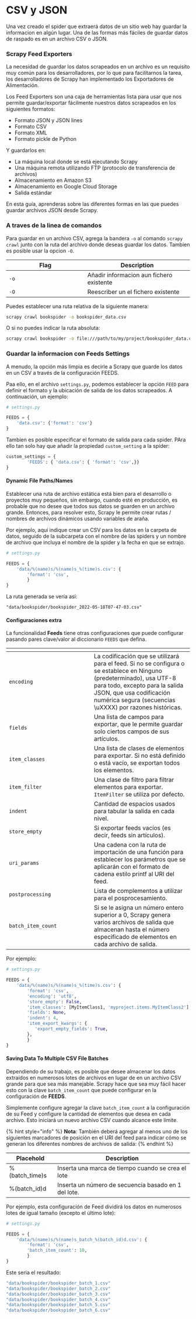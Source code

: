 # CSV y JSON

Una vez creado el spider que extraerá datos de un sitio web hay guardar la informacion en algún lugar. Una de las formas más fáciles de guardar datos de raspado es en un archivo CSV o JSON.

### Scrapy Feed Exporters

La necesidad de guardar los datos scrapeados en un archivo es un requisito muy común para los desarrolladores, por lo que para facilitarnos la tarea, los desarrolladores de Scrapy han implementado los Exportadores de Alimentación.

Los Feed Exporters son una caja de herramientas lista para usar que nos permite guardar/exportar fácilmente nuestros datos scrapeados en los siguientes formatos:

* Formato JSON y JSON lines
* Formato CSV
* Formato XML
* Formato pickle de Python

Y guardarlos en:

* La máquina local donde se está ejecutando Scrapy
* Una máquina remota utilizando FTP (protocolo de transferencia de archivos)
* Almacenamiento en Amazon S3
* Almacenamiento en Google Cloud Storage
* Salida estándar

En esta guía, aprenderas sobre las diferentes formas en las que puedes guardar archivos JSON desde Scrapy.

### A traves de la linea de comandos

Para guardar en un archivo CSV, agrega la bandera `-o` al comando `scrapy crawl` junto con la ruta del archivo donde deseas guardar los datos. Tambien es posible usar la opcion `-O`.

<table><thead><tr><th width="199">Flag</th><th>Description</th></tr></thead><tbody><tr><td><code>-o</code></td><td>Añadir informacion aun fichero existente</td></tr><tr><td><code>-O</code></td><td>Reescriber un el fichero existente</td></tr></tbody></table>

Puedes establecer una ruta relativa de la siguiente manera:

```bash
scrapy crawl bookspider -o bookspider_data.csv
```

O si no puedes indicar la ruta absoluta:

```bash
scrapy crawl bookspider -o file:///path/to/my/project/bookspider_data.csv
```

### Guardar la informacion con Feeds Settings

A menudo, la opción más limpia es decirle a Scrapy que guarde los datos en un CSV a través de la configuración FEEDS.

Paa ello, en el archivo `settings.py`, podemos establecer la opción `FEED` para definir el formato y la ubicación de salida de los datos scrapeados. A continuación, un ejemplo:

```python
# settings.py

FEEDS = {
    'data.csv': {'format': 'csv'}
}
```

Tambien es posible especificar el formato de salida para cada spider. PAra ello tan solo hay que añadir la propiedad `custom_setting` a la spider:

```python
custom_settings = {
        'FEEDS': { 'data.csv': { 'format': 'csv',}}
}
```

#### Dynamic File Paths/Names <a href="#1-setting-dynamic-file-pathsnames" id="1-setting-dynamic-file-pathsnames"></a>

Establecer una ruta de archivo estática está bien para el desarrollo o proyectos muy pequeños, sin embargo, cuando esté en producción, es probable que no desee que todos sus datos se guarden en un archivo grande. Entonces, para resolver esto, Scrapy le permite crear rutas / nombres de archivos dinámicos usando variables de araña.

Por ejemplo, aquí indique crear un CSV para los datos en la carpeta de datos, seguido de la subcarpeta con el nombre de las spiders y un nombre de archivo que incluya el nombre de la spider y la fecha en que se extrajo.

```python
# settings.py 

FEEDS = {
    'data/%(name)s/%(name)s_%(time)s.csv': {
        'format': 'csv',
        }
}
```

La ruta generada se vería así:

```
"data/bookspider/bookspider_2022-05-18T07-47-03.csv"
```

#### Configuraciones extra

La funcionalidad **Feeds** tiene otras configuraciones que puede configurar pasando pares clave/valor al diccionario `FEEDS` que defina.

<table><thead><tr><th width="217"></th><th></th></tr></thead><tbody><tr><td><code>encoding</code></td><td>La codificación que se utilizará para el feed. Si no se configura o se establece en Ninguno (predeterminado), usa UTF-8 para todo, excepto para la salida JSON, que usa codificación numérica segura (secuencias \uXXXX) por razones históricas.</td></tr><tr><td><code>fields</code></td><td>Una lista de campos para exportar, que le permite guardar solo ciertos campos de sus artículos.</td></tr><tr><td><code>item_classes</code></td><td>Una lista de clases de elementos para exportar. Si no está definido o está vacío, se exportan todos los elementos.</td></tr><tr><td><code>item_filter</code></td><td>Una clase de filtro para filtrar elementos para exportar. <code>ItemFilter</code> se utiliza por defecto.</td></tr><tr><td><code>indent</code></td><td>Cantidad de espacios usados ​​para tabular la salida en cada nivel.</td></tr><tr><td><code>store_empty</code></td><td>Si exportar feeds vacíos (es decir, feeds sin artículos).</td></tr><tr><td><code>uri_params</code></td><td>Una cadena con la ruta de importación de una función para establecer los parámetros que se aplicarán con el formato de cadena estilo printf al URI del feed.</td></tr><tr><td><code>postprocessing</code></td><td>Lista de complementos a utilizar para el posprocesamiento.</td></tr><tr><td><code>batch_item_count</code></td><td>Si se le asigna un número entero superior a 0, Scrapy genera varios archivos de salida que almacenan hasta el número especificado de elementos en cada archivo de salida.</td></tr></tbody></table>

Por ejemplo:

```python
# settings.py 

FEEDS = {
    'data/%(name)s/%(name)s_%(time)s.csv': {
        'format': 'csv',
        'encoding': 'utf8',
        'store_empty': False,
        'item_classes': [MyItemClass1, 'myproject.items.MyItemClass2'],
        'fields': None,
        'indent': 4,
        'item_export_kwargs': {
           'export_empty_fields': True,
        },
        }
}
```

#### Saving Data To Multiple CSV File Batches <a href="#saving-data-to-multiple-csv-file-batches" id="saving-data-to-multiple-csv-file-batches"></a>

Dependiendo de su trabajo, es posible que desee almacenar los datos extraídos en numerosos lotes de archivos en lugar de en un archivo CSV grande para que sea más manejable. Scrapy hace que sea muy fácil hacer esto con la clave `batch_item_count` que puede configurar en la configuración de **FEEDS**.

Simplemente configure agregar la clave `batch_item_count` a la configuración de su Feed y configure la cantidad de elementos que desea en cada archivo. Esto iniciará un nuevo archivo CSV cuando alcance este límite.

{% hint style="info" %}
**Nota**: También deberá agregar al menos uno de los siguientes marcadores de posición en el URI del feed para indicar cómo se generan los diferentes nombres de archivos de salida:
{% endhint %}

| Placehold       | Description                                          |
| --------------- | ---------------------------------------------------- |
| %(batch\_time)s | Inserta una marca de tiempo cuando se crea el lote   |
| %(batch\_id)d   | Inserta un número de secuencia basado en 1 del lote. |

Por ejemplo, esta configuración de Feed dividirá los datos en numerosos lotes de igual tamaño (excepto el último lote):

```python
# settings.py 

FEEDS = {
    'data/%(name)s/%(name)s_batch_%(batch_id)d.csv': {
        'format': 'csv',
        'batch_item_count': 10,
        }
}
```

Este seria el resultado:

```bash
"data/bookspider/bookspider_batch_1.csv"
"data/bookspider/bookspider_batch_2.csv"
"data/bookspider/bookspider_batch_3.csv"
"data/bookspider/bookspider_batch_4.csv"
"data/bookspider/bookspider_batch_5.csv"
"data/bookspider/bookspider_batch_6.csv"
```
